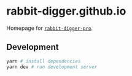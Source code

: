 # rabbit-digger.github.io

Homepage for [`rabbit-digger-pro`](https://github.com/rabbit-digger/rabbit-digger-pro).

## Development

```sh
yarn # install dependencies
yarn dev # run development server
```
